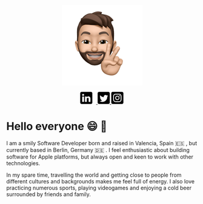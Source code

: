 <p align="center">
    <img src="https://raw.githubusercontent.com/TibiaZ/TibiaZ/master/img/javiersanz_memoji.png"/>
</p>

<p align="center">
    <a href="https://www.linkedin.com/in/javiersanz95/">
        <img src="https://raw.githubusercontent.com/TibiaZ/TibiaZ/master/img/linkedin.png" height="32" alt="LinkedIn" style="padding-right: 10px" />
    </a>
    <a href="https://twitter.com/javiersanz95/">
        <img src="https://raw.githubusercontent.com/TibiaZ/TibiaZ/master/img/twitter.png" height="32" alt="Twitter" />
    </a>
    <a href="https://www.instagram.com/javiersanz95/">
        <img src="https://raw.githubusercontent.com/TibiaZ/TibiaZ/master/img/instagram.png" height="32" alt="Instagram" />
    </a>  
</p>

# Hello everyone 😄 👋

I am a smily Software Developer born and raised in Valencia, Spain 🇪🇸 , but currently based in Berlin, Germany 🇩🇪 . I feel enthusiastic about building software for Apple platforms, but always open and keen to work with other technologies.

In my spare time, travelling the world and getting close to people from different cultures and backgrounds makes me feel full of energy. I also love practicing numerous sports, playing videogames and enjoying a cold beer surrounded by friends and family.
